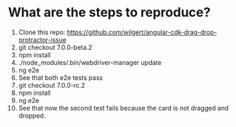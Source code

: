 # What are the steps to reproduce?
1.  Clone this repo: https://github.com/wilgert/angular-cdk-drag-drop-protractor-issue
2.  git checkout 7.0.0-beta.2
3.  npm install
4.  ./node_modules/.bin/webdriver-manager update
5.  ng e2e
6.  See that both e2e tests pass
7.  git checkout 7.0.0-rc.2
8.  npm install
9.  ng e2e
10. See that now the second test fails because the card is not dragged and dropped.


